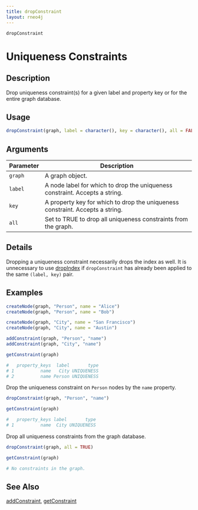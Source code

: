 ```yaml
---
title: dropConstraint
layout: rneo4j
---
```


`dropConstraint`

# Uniqueness Constraints

## Description

Drop uniqueness constraint(s) for a given label and property key or for the entire graph database.

## Usage

```r
dropConstraint(graph, label = character(), key = character(), all = FALSE)
```

## Arguments

| Parameter | Description     |
| --------- | --------------- |
| `graph`   | A graph object. |
| `label`   | A node label for which to drop the uniqueness constraint. Accepts a string. |
| `key`     | A property key for which to drop the uniqueness constraint. Accepts a string. |
| `all`     | Set to TRUE to drop all uniqueness constraints from the graph. |

## Details

Dropping a uniqueness constraint necessarily drops the index as well. It is unnecessary to use [dropIndex](drop-index.html) if `dropConstraint` has already been applied to the same `(label, key)` pair.

## Examples

```r
createNode(graph, "Person", name = "Alice")
createNode(graph, "Person", name = "Bob")

createNode(graph, "City", name = "San Francisco")
createNode(graph, "City", name = "Austin")

addConstraint(graph, "Person", "name")
addConstraint(graph, "City", "name")

getConstraint(graph)

#   property_keys  label       type
# 1          name   City UNIQUENESS
# 2          name Person UNIQUENESS
```

Drop the uniqueness constraint on `Person` nodes by the `name` property.

```r
dropConstraint(graph, "Person", "name")

getConstraint(graph)

#   property_keys label       type
# 1          name  City UNIQUENESS
```

Drop all uniqueness constraints from the graph database.

```r
dropConstraint(graph, all = TRUE)

getConstraint(graph)

# No constraints in the graph.
```

## See Also

[addConstraint](add-constraint.html), [getConstraint](get-constraint.html)
